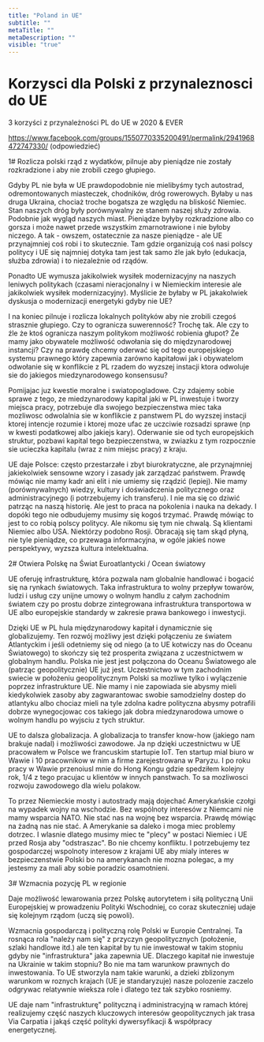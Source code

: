 ```yaml
---
title: "Poland in UE"
subtitle: ""
metaTitle: ""
metaDescription: ""
visible: "true"
---
```



# Korzysci dla Polski z przynaleznosci do UE
3 korzyści z przynależności PL do UE w 2020 & EVER

https://www.facebook.com/groups/1550770335200491/permalink/2941968472747330/ (odpowiedzieć)

1# Rozlicza polski rząd z wydatków, pilnuje aby pieniądze nie zostały rozkradzione i aby nie zrobili czego głupiego.

Gdyby PL nie była w UE prawdopodobnie nie mielibyśmy tych autostrad, odremontowanych miasteczek, chodników, dróg rowerowych. Byłaby u nas druga Ukraina, chociaż troche bogatsza ze względu na bliskość Niemiec. Stan naszych dróg były porównywalny ze stanem naszej służy zdrowia. Podobnie jak wygląd naszych miast. Pieniądze byłyby rozkradzione albo co gorsza i może nawet przede wszystkim zmarnotrawione i nie byłoby niczego. A tak - owszem, ostatecznie za nasze pieniądze - ale UE przynajmniej coś robi i to skutecznie. Tam gdzie organizują coś nasi polscy politycy i UE się najmniej dotyka tam jest tak samo źle jak było (edukacja, służba zdrowia) i to niezależnie od rządów.

Ponadto UE wymusza jakikolwiek wysiłek modernizacyjny na naszych leniwych politykach (czasami nieracjonalny i w Niemieckim interesie ale jakikolwiek wysiłek modernizacyjny). Myślicie że byłaby w PL jakakolwiek dyskusja o modernizacji energetyki gdyby nie UE?

I na koniec pilnuje i rozlicza lokalnych polityków aby nie zrobili czegoś strasznie głupiego. Czy to ogranicza suwerenność? Trochę tak. Ale czy to źle że ktoś ogranicza naszym politykom możliwość robienia głupot? Że mamy jako obywatele możliwość odwołania się do międzynarodowej instancji? Czy na prawdę chcemy oderwać się od tego europejskiego systemu prawnego który zapewnia zarówno kapitałowi jak i obywatelom odwołanie się w konflikcie z PL rzadem do wyzszej instacji ktora odwoluje sie do jakiegos miedzynarodowego konsensusu?

Pomijajac juz kwestie moralne i swiatopogladowe. Czy zdajemy sobie sprawe z tego, ze miedzynarodowy kapital jaki w PL inwestuje i tworzy miejsca pracy, potrzebuje dla swojego bezpieczenstwa miec taka mozliwosc odwolalnia sie w konflikcie z panstwem PL do wyzszej instacji ktorej intencje rozumie i ktorej moze ufac ze uczciwie rozsadzi sprawe (np w kwesti podatkowej albo jakiejs kary). Oderwanie sie od tych europejskich struktur, pozbawi kapital tego bezpieczenstwa, w zwiazku z tym rozpocznie sie ucieczka kapitalu (wraz z nim miejsc pracy) z kraju.

UE daje Polsce: często przestarzałe i zbyt biurokratyczne, ale przynajmniej jakiekolwiek sensowne wzory i zasady jak zarządzać państwem. Prawdę mówiąc nie mamy kadr ani elit i nie umiemy się rządzić (lepiej). Nie mamy (porównywalnych) wiedzy, kultury i doświadczenia politycznego oraz administracyjnego (i potrzebujemy ich transferu). I nie ma się co dziwić patrząc na naszą historię. Ale jest to praca na pokolenia i nauka na dekady. I dopóki tego nie odbudujemy musimy się kogoś trzymać. Prawdę mówiąc to jest to co robią polscy politycy. Ale nikomu się tym nie chwalą. Są klientami Niemiec albo USA. Niektórzy podobno Rosji. Obracają się tam skąd płyną, nie tyle pieniądze, co przewaga informacyjna, w ogóle jakieś nowe perspektywy, wyzsza kultura intelektualna.

2# Otwiera Polskę na Świat Euroatlantycki / Ocean światowy

UE oferuję infrastrukturę, która pozwala nam globalnie handlować i bogacić się na rynkach światowych. Taka infrastruktura to wolny przepływ towarów, ludzi i usług czy unijne umowy o wolnym handlu z całym zachodnim światem czy po prostu dobrze zintegrowana infrastruktura transportowa w UE albo europejskie standardy w zakresie prawa bankowego i inwestycji.

Dzięki UE w PL hula międzynarodowy kapitał i dynamicznie się globalizujemy. Ten rozwój możliwy jest dzięki połączeniu ze światem Atlantyckim i jeśli odetniemy się od niego (a to UE kotwiczy nas do Oceanu Światowego) to skończy się też prosperita związana z uczestnictwem w globalnym handlu. Polska nie jest jest połączona do Oceanu Światowego ale (patrząc geopolitycznie) UE już jest. Uczestnictwo w tym zachodnim swiecie w położeniu geopolitycznym Polski sa mozliwe tylko i wylączenie poprzez infrastrukture UE. Nie mamy i nie zapowiada sie abysmy mieli kiedykolwiek zasoby aby zagwarantowac swobie samodzielny dostep do atlantyku albo chociaz mieli na tyle zdolna kadre polityczna abysmy potrafili dobrze wynegocjowac cos takiego jak dobra miedzynarodowa umowe o wolnym handlu po wyjsciu z tych struktur.

UE to dalsza globalizacja. A globalizacja to transfer know-how (jakiego nam brakuje nadal) i możliwości zawodowe. Ja np dzięki uczestnictwu w UE pracowałem w Polsce we francuskim startupie IoT. Ten startup mial biuro w Wawie i 10 pracownikow w nim a firme zarejestrowana w Paryzu. I po roku pracy w Wawie przenoiusl mnie do Hong Kongu gdzie spedziłem kolejny rok, 1/4 z tego pracujac u klientów w innych panstwach. To sa mozliwosci rozwoju zawodowego dla wielu polakow.

To przez Niemieckie mosty i autostrady mają dojechać Amerykańskie czołgi na wypadek wojny na wschodzie. Bez wspólnoty interesów z Niemcami nie mamy wsparcia NATO. Nie stać nas na wojnę bez wsparcia. Prawdę mówiąc na żadną nas nie stać. A Amerykanie sa daleko i moga miec problemy dotrzec. I wlasnie dlatego musimy miec te "plecy" w postaci Niemiec i UE przed Rosja aby "odstraszac". Bo nie chcemy konfliktu. I potrzebujemy tez gospodarczej wspolnoty interesow z krajami UE aby mialy interes w bezpieczenstwie Polski bo na amerykanach nie mozna polegac, a my jestesmy za mali aby sobie poradzic osamotnieni.

3# Wzmacnia pozycję PL w regionie

Daje możliwość lewarowania przez Polskę autorytetem i siłą polityczną Unii Europejskiej w prowadzeniu Polityki Wschodniej, co coraz skuteczniej udaje się kolejnym rządom (uczą się powoli).

Wzmacnia gospodarczą i polityczną rolę Polski w Europie Centralnej. Ta rosnąca rola "należy nam się" z przyczyn geopolitycznych (położenie, szlaki handlowe itd.) ale ten kapitał by tu nie inwestował w takim stopniu gdyby nie "infrastruktura" jaka zapewnia UE. Dlaczego kapitał nie inwestuje na Ukrainie w takim stopniu? Bo nie ma tam warunkow prawnych do inwestowania. To UE stworzyla nam takie warunki, a dzieki zblizonym warunkom w roznych krajach (UE je standaryzuje) nasze polozenie zaczelo odgrywac relatywnie wieksza role i dlatego tez tak szybko rosniemy.

UE daje nam "infrastrukturę" polityczną i administracyjną w ramach której realizujemy część naszych kluczowych interesów geopolitycznych jak trasa Via Carpatia i jakąś część polityki dywersyfikacji & współpracy energetycznej.
